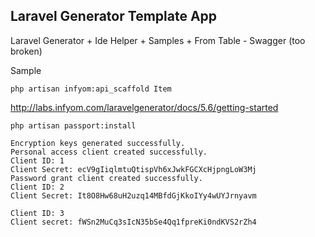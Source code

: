 
## Laravel Generator Template App

Laravel Generator + Ide Helper + Samples + From Table - Swagger (too broken)

Sample

```
php artisan infyom:api_scaffold Item
```

http://labs.infyom.com/laravelgenerator/docs/5.6/getting-started

```
php artisan passport:install
```

```
Encryption keys generated successfully.
Personal access client created successfully.
Client ID: 1
Client Secret: ecV9gIiqlmtuQtispVh6xJwkFGCXcHjpngLoW3Mj
Password grant client created successfully.
Client ID: 2
Client Secret: It8O8Hw68uH2uzq14MBfdGjKkoIYy4wUYJrnyavm
```

```
Client ID: 3
Client secret: fWSn2MuCq3sIcN35bSe4Qq1fpreKi0ndKVS2rZh4
```